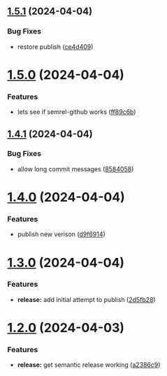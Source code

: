 ## [1.5.1](https://github.com/cduggan-reapit/action-test/compare/v1.5.0...v1.5.1) (2024-04-04)


### Bug Fixes

* restore publish ([ce4d409](https://github.com/cduggan-reapit/action-test/commit/ce4d4096249ee963c699243112a8cf098614c906))

# [1.5.0](https://github.com/cduggan-reapit/action-test/compare/v1.4.1...v1.5.0) (2024-04-04)


### Features

* lets see if semrel-github works ([ff89c6b](https://github.com/cduggan-reapit/action-test/commit/ff89c6b8e899f8742df4d32930bf3c73da4335f6))

## [1.4.1](https://github.com/cduggan-reapit/action-test/compare/v1.4.0...v1.4.1) (2024-04-04)


### Bug Fixes

* allow long commit messages ([8584058](https://github.com/cduggan-reapit/action-test/commit/858405897ec0cd32456c9094243947ed5f6c9fd9))

# [1.4.0](https://github.com/cduggan-reapit/action-test/compare/v1.3.0...v1.4.0) (2024-04-04)


### Features

* publish new verison ([d9f6914](https://github.com/cduggan-reapit/action-test/commit/d9f6914a9b6e519e32f20f78ada98aff361c5058))

# [1.3.0](https://github.com/cduggan-reapit/action-test/compare/v1.2.0...v1.3.0) (2024-04-04)


### Features

* **release:** add initial attempt to publish ([2d5fb28](https://github.com/cduggan-reapit/action-test/commit/2d5fb28c1b52e278e5cca2ecf8379a46769250bc))

# [1.2.0](https://github.com/cduggan-reapit/action-test/compare/v1.1.0...v1.2.0) (2024-04-03)


### Features

* **release:** get semantic release working ([a2386c9](https://github.com/cduggan-reapit/action-test/commit/a2386c97b5117d62b365e412559148bcafa2b0dc))
